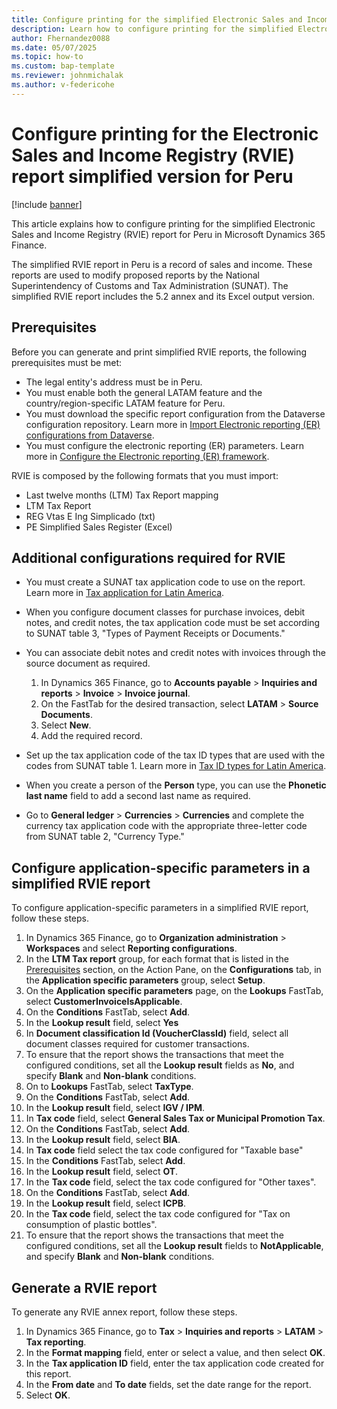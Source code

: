 ```yaml
---
title: Configure printing for the simplified Electronic Sales and Income Registry (RVIE) report for Peru
description: Learn how to configure printing for the simplified Electronic Sales and Income Registry (RVIE) report for Peru in Microsoft Dynamics 365 Finance.
author: Fhernandez0088
ms.date: 05/07/2025
ms.topic: how-to
ms.custom: bap-template
ms.reviewer: johnmichalak
ms.author: v-federicohe
---
```

# Configure printing for the Electronic Sales and Income Registry (RVIE) report simplified version for Peru

[!include [banner](../../includes/banner.md)]

This article explains how to configure printing for the simplified Electronic Sales and Income Registry (RVIE) report for Peru in Microsoft Dynamics 365 Finance.

The simplified RVIE report in Peru is a record of sales and income. These reports are used to modify proposed reports by the National Superintendency of Customs and Tax Administration (SUNAT). The simplified RVIE report includes the 5.2 annex and its Excel output version.

## Prerequisites

Before you can generate and print simplified RVIE reports, the following prerequisites must be met:
- The legal entity's address must be in Peru.
- You must enable both the general LATAM feature and the country/region-specific LATAM feature for Peru.
- You must download the specific report configuration from the Dataverse configuration repository. Learn more in [Import Electronic reporting (ER) configurations from Dataverse](/dynamics365/finance/localizations/global/workspace/gsw-import-er-config-dataverse).
- You must configure the electronic reporting (ER) parameters. Learn more in [Configure the Electronic reporting (ER) framework](../../../fin-ops-core/dev-itpro/analytics/electronic-reporting-er-configure-parameters.md).

RVIE is composed by the following formats that you must import:
- Last twelve months (LTM) Tax Report mapping
- LTM Tax Report
- REG Vtas E Ing Simplicado (txt)
- PE Simplified Sales Register (Excel)

## Additional configurations required for RVIE

- You must create a SUNAT tax application code to use on the report. Learn more in [Tax application for Latin America](../ltm-core-tax-application.md).
- When you configure document classes for purchase invoices, debit notes, and credit notes, the tax application code must be set according to SUNAT table 3, "Types of Payment Receipts or Documents."
- You can associate debit notes and credit notes with invoices through the source document as required.

    1. In Dynamics 365 Finance, go to **Accounts payable** > **Inquiries and reports** > **Invoice** > **Invoice journal**.
    1. On the FastTab for the desired transaction, select **LATAM** \> **Source Documents**.
    1. Select **New**.
    1. Add the required record.

- Set up the tax application code of the tax ID types that are used with the codes from SUNAT table 1. Learn more in [Tax ID types for Latin America](/dynamics365/finance/localizations/iberoamerica/ltm-core-tax-id-type).
- When you create a person of the **Person** type, you can use the **Phonetic last name** field to add a second last name as required.
- Go to **General ledger** > **Currencies** > **Currencies** and complete the currency tax application code with the appropriate three-letter code from SUNAT table 2, "Currency Type."

## Configure application-specific parameters in a simplified RVIE report

To configure application-specific parameters in a simplified RVIE report, follow these steps.

1. In Dynamics 365 Finance, go to **Organization administration** > **Workspaces** and select **Reporting configurations**.
1. In the **LTM Tax report** group, for each format that is listed in the [Prerequisites](#prerequisites) section, on the Action Pane, on the **Configurations** tab, in the **Application specific parameters** group, select **Setup**.
1. On the **Application specific parameters** page, on the **Lookups** FastTab, select **CustomerInvoiceIsApplicable**.
1. On the **Conditions** FastTab, select **Add**.
1. In the **Lookup result** field, select **Yes**
1. In **Document classification Id (VoucherClassId)** field, select all document classes required for customer transactions.
1. To ensure that the report shows the transactions that meet the configured conditions, set all the **Lookup result** fields as **No**, and specify **Blank** and **Non-blank** conditions.
1. On to **Lookups** FastTab, select **TaxType**.
1. On the **Conditions** FastTab, select **Add**.
1. In the **Lookup result** field, select **IGV / IPM**.
1. In **Tax code** field, select **General Sales Tax or Municipal Promotion Tax**.
1. On the **Conditions** FastTab, select **Add**.
1. In the **Lookup result** field, select **BIA**.
1. In **Tax code** field select the tax code configured for "Taxable base"
1. In the **Conditions** FastTab, select **Add**.
1. In the **Lookup result** field, select **OT**.
1. In the **Tax code** field, select the tax code configured for "Other taxes".
1. On the **Conditions** FastTab, select **Add**.
1. In the **Lookup result** field, select **ICPB**.
1. In the **Tax code** field, select the tax code configured for "Tax on consumption of plastic bottles".
1. To ensure that the report shows the transactions that meet the configured conditions, set all the **Lookup result** fields to **NotApplicable**, and specify **Blank** and **Non-blank** conditions.

## Generate a RVIE report

To generate any RVIE annex report, follow these steps.

1. In Dynamics 365 Finance, go to **Tax** > **Inquiries and reports** > **LATAM** > **Tax reporting**.
1. In the **Format mapping** field, enter or select a value, and then select **OK**.
1. In the **Tax application ID** field, enter the tax application code created for this report.
1. In the **From date** and **To date** fields, set the date range for the report.
1. Select **OK**.
